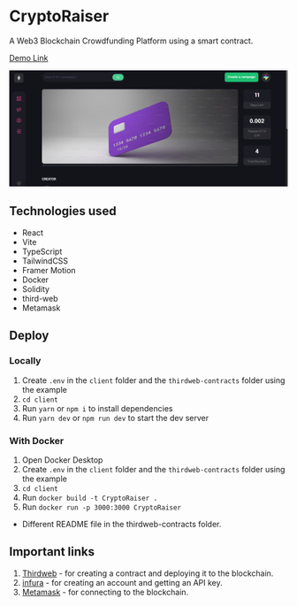 # CryptoRaiser
 A Web3 Blockchain Crowdfunding Platform using a smart contract.

 [Demo Link](https://crypto-raiser.netlify.app/)
 
 ![Showcase Image](/client/src/assets/showcase.png)

## Technologies used
* React
* Vite
* TypeScript
* TailwindCSS
* Framer Motion
* Docker
* Solidity
* third-web
* Metamask

## Deploy

### Locally
1. Create `.env` in the `client` folder and the `thirdweb-contracts` folder using the example
2. `cd client`
3. Run `yarn` or `npm i` to install dependencies
4. Run `yarn dev` or `npm run dev` to start the dev server

### With Docker
1. Open Docker Desktop
1. Create `.env` in the `client` folder and the `thirdweb-contracts` folder using the example
3. `cd client`
4. Run `docker build -t CryptoRaiser .`
5. Run `docker run -p 3000:3000 CryptoRaiser`

* Different README file in the thirdweb-contracts folder.

## Important links

1. [Thirdweb](https://thirdweb.com/) - for creating a contract and deploying it to the blockchain.
2. [infura](https://app.infura.io/) - for creating an account and getting an API key.
3. [Metamask](https://metamask.io/) - for connecting to the blockchain.